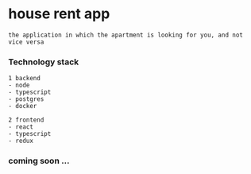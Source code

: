 # house rent app

~~~ 
the application in which the apartment is looking for you, and not vice versa
~~~

### Technology stack
```angular2html
1 backend
- node
- typescript
- postgres
- docker

2 frontend
- react
- typescript
- redux
```

### coming soon ...